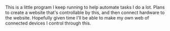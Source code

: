 This is a little program I keep running to help automate tasks I do a lot. Plans to create a website that's controllable by this, and then connect hardware to the website. Hopefully given time I'll be able to make my own web of connected devices I control through this.